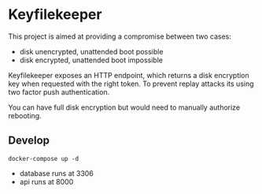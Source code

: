 # Keyfilekeeper
This project is aimed at providing a compromise between two cases:
- disk unencrypted, unattended boot possible
- disk encrypted, unattended boot impossible


Keyfilekeeper exposes an HTTP endpoint, which returns a disk encryption key when requested with the right token.
To prevent replay attacks its using two factor push authentication.

You can have full disk encryption but would need to manually authorize rebooting.

## Develop
```
docker-compose up -d
```
- database runs at 3306
- api runs at 8000